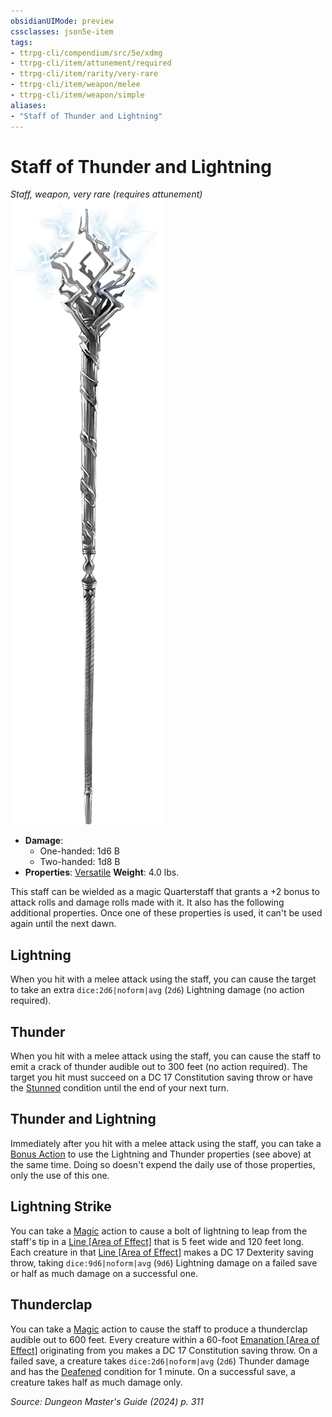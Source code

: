 ```yaml
---
obsidianUIMode: preview
cssclasses: json5e-item
tags:
- ttrpg-cli/compendium/src/5e/xdmg
- ttrpg-cli/item/attunement/required
- ttrpg-cli/item/rarity/very-rare
- ttrpg-cli/item/weapon/melee
- ttrpg-cli/item/weapon/simple
aliases: 
- "Staff of Thunder and Lightning"
---
```

# Staff of Thunder and Lightning
*Staff, weapon, very rare (requires attunement)*  
![](3-Compendium/items/img/staff-of-thunder-and-lightning.webp#right)

- **Damage**:
  - One-handed: 1d6 B
  - Two-handed: 1d8 B
- **Properties**: [Versatile](3-Compendium/rules/item-properties.md#Versatile)
**Weight**: 4.0 lbs.

This staff can be wielded as a magic Quarterstaff that grants a +2 bonus to attack rolls and damage rolls made with it. It also has the following additional properties. Once one of these properties is used, it can't be used again until the next dawn.

## Lightning

When you hit with a melee attack using the staff, you can cause the target to take an extra `dice:2d6|noform|avg` (`2d6`) Lightning damage (no action required).

## Thunder

When you hit with a melee attack using the staff, you can cause the staff to emit a crack of thunder audible out to 300 feet (no action required). The target you hit must succeed on a DC 17 Constitution saving throw or have the [Stunned](3-Compendium/rules/conditions.md#Stunned) condition until the end of your next turn.

## Thunder and Lightning

Immediately after you hit with a melee attack using the staff, you can take a [Bonus Action](3-Compendium/rules/variant-rules/bonus-action-xphb.md) to use the Lightning and Thunder properties (see above) at the same time. Doing so doesn't expend the daily use of those properties, only the use of this one.

## Lightning Strike

You can take a [Magic](3-Compendium/rules/actions.md#Magic) action to cause a bolt of lightning to leap from the staff's tip in a [Line [Area of Effect]](3-Compendium/rules/variant-rules/line-area-of-effect-xphb.md) that is 5 feet wide and 120 feet long. Each creature in that [Line [Area of Effect]](3-Compendium/rules/variant-rules/line-area-of-effect-xphb.md) makes a DC 17 Dexterity saving throw, taking `dice:9d6|noform|avg` (`9d6`) Lightning damage on a failed save or half as much damage on a successful one.

## Thunderclap

You can take a [Magic](3-Compendium/rules/actions.md#Magic) action to cause the staff to produce a thunderclap audible out to 600 feet. Every creature within a 60-foot [Emanation [Area of Effect]](3-Compendium/rules/variant-rules/emanation-area-of-effect-xphb.md) originating from you makes a DC 17 Constitution saving throw. On a failed save, a creature takes `dice:2d6|noform|avg` (`2d6`) Thunder damage and has the [Deafened](3-Compendium/rules/conditions.md#Deafened) condition for 1 minute. On a successful save, a creature takes half as much damage only.

*Source: Dungeon Master's Guide (2024) p. 311*